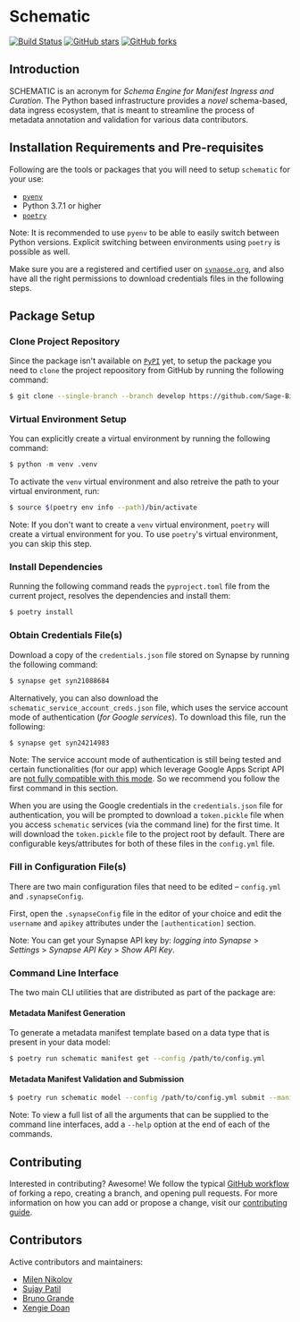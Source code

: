 # Schematic
[![Build Status](https://img.shields.io/endpoint.svg?url=https%3A%2F%2Factions-badge.atrox.dev%2FSage-Bionetworks%2Fschematic%2Fbadge%3Fref%3Ddevelop&style=flat)](https://actions-badge.atrox.dev/Sage-Bionetworks/schematic/goto?ref=develop) [![GitHub stars](https://img.shields.io/github/stars/Sage-Bionetworks/schematic)](https://github.com/Sage-Bionetworks/schematic/stargazers) [![GitHub forks](https://img.shields.io/github/forks/Sage-Bionetworks/schematic)](https://github.com/Sage-Bionetworks/schematic/network)


## Introduction

SCHEMATIC is an acronym for _Schema Engine for Manifest Ingress and Curation_. The Python based infrastructure provides a _novel_ schema-based, data ingress ecosystem, that is meant to streamline the process of metadata annotation and validation for various data contributors.

## Installation Requirements and Pre-requisites

Following are the tools or packages that you will need to setup `schematic` for your use:

- [`pyenv`](https://github.com/pyenv/pyenv)
- Python 3.7.1 or higher
- [`poetry`](https://github.com/python-poetry/poetry)

Note: It is recommended to use `pyenv` to be able to easily switch between Python versions. Explicit switching between environments using `poetry` is possible as well.

Make sure you are a registered and certified user on [`synapse.org`](https://www.synapse.org/), and also have all the right permissions to download credentials files in the following steps.

## Package Setup

### Clone Project Repository

Since the package isn't available on [`PyPI`](https://pypi.org/) yet, to setup the package you need to `clone` the project repoository from GitHub by running the following command:

```bash
$ git clone --single-branch --branch develop https://github.com/Sage-Bionetworks/schematic.git
```

### Virtual Environment Setup

You can explicitly create a virtual environment by running the following command:

```python
$ python -m venv .venv
```

To activate the `venv` virtual environment and also retreive the path to your virtual environment, run:

```bash
$ source $(poetry env info --path)/bin/activate
```

Note: If you don't want to create a `venv` virtual environment, `poetry` will create a virtual environment for you. To use `poetry`'s virtual environment, you can skip this step.

### Install Dependencies

Running the following command reads the `pyproject.toml` file from the current project, resolves the dependencies and install them:

```bash
$ poetry install
```

### Obtain Credentials File(s)

Download a copy of the `credentials.json` file stored on Synapse by running the following command:

```bash
$ synapse get syn21088684
```

Alternatively, you can also download the `schematic_service_account_creds.json` file, which uses the service account mode of authentication (_for Google services_). To download this file, run the following:

```bash
$ synapse get syn24214983
```

Note: The service account mode of authentication is still being tested and certain functionalities (for our app) which leverage Google Apps Script API are [not fully compatible with this mode](https://developers.google.com/apps-script/api/concepts). So we recommend you follow the first command in this section.

When you are using the Google credentials in the `credentials.json` file for authentication, you will be prompted to download a `token.pickle` file when you access `schematic` services (via the command line) for the first time. It will download the `token.pickle` file to the project root by default. There are configurable keys/attributes for both of these files in the `config.yml` file.

### Fill in Configuration File(s)

There are two main configuration files that need to be edited – `config.yml` and `.synapseConfig`.

First, open the `.synapseConfig` file in the editor of your choice and edit the `username` and `apikey` attributes under the `[authentication]` section.

Note: You can get your Synapse API key by: _logging into Synapse_ > _Settings_ > _Synapse API Key_ > _Show API Key_.

### Command Line Interface

The two main CLI utilities that are distributed as part of the package are:

#### Metadata Manifest Generation

To generate a metadata manifest template based on a data type that is present in your data model:

```bash
$ poetry run schematic manifest get --config /path/to/config.yml
```

#### Metadata Manifest Validation and Submission

```bash
$ poetry run schematic model --config /path/to/config.yml submit --manifest_path /path/to/manifest.csv --dataset_id dataset_synapse_id
```

Note: To view a full list of all the arguments that can be supplied to the command line interfaces, add a `--help` option at the end of each of the commands.

## Contributing

Interested in contributing? Awesome! We follow the typical [GitHub workflow](https://guides.github.com/introduction/flow/) of forking a repo, creating a branch, and opening pull requests. For more information on how you can add or propose a change, visit our [contributing guide](https://github.com/Sage-Bionetworks/schematic/blob/develop/CONTRIBUTION.md).

## Contributors

Active contributors and maintainers:

- [Milen Nikolov](https://github.com/milen-sage)
- [Sujay Patil](https://github.com/sujaypatil96)
- [Bruno Grande](https://github.com/BrunoGrandePhD)
- [Xengie Doan](https://github.com/xdoan)

